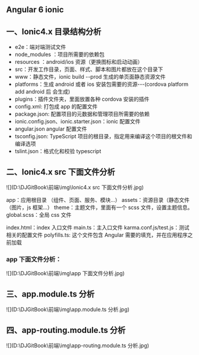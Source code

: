 ## Angular 6  ionic

## 一、Ionic4.x 目录结构分析

+  e2e：端对端测试文件
+  node_modules ：项目所需要的依赖包
+  resources ：android/ios 资源（更换图标和启动动画）
+  src：开发工作目录，页面、样式、脚本和图片都放在这个目录下
+  www：静态文件，ionic build --prod 生成的单页面静态资源文件
+  platforms：生成 android 或者 ios 安装包需要的资源---(cordova platform add android 后
会生成)
+  plugins：插件文件夹，里面放置各种 cordova 安装的插件
+  config.xml: 打包成 app 的配置文件
+  package.json: 配置项目的元数据和管理项目所需要的依赖
+  ionic.config.json、ionic.starter.json：ionic 配置文件
+  angular.json angular 配置文件
+  tsconfig.json: TypeScript 项目的根目录，指定用来编译这个项目的根文件和编译选项
+  tslint.json：格式化和校验 typescript



## 二、Ionic4.x src 下面文件分析

![](D:\DJGitBook\前端\img\Ionic4.x src 下面文件分析.jpg)



app：应用根目录 （组件、页面、服务、模块...）
assets：资源目录（静态文件（图片，js 框架...）
theme：主题文件，里面有一个 scss 文件，设置主题信息。
global.scss：全局 css 文件

index.html：index 入口文件
main.ts：主入口文件
karma.conf.js/test.js：测试相关的配置文件
polyfills.ts: 这个文件包含 Angular 需要的填充，并在应用程序之前加载

### app 下面文件分析：

![](D:\DJGitBook\前端\img\app 下面文件分析.jpg)



## 三、app.module.ts 分析

![](D:\DJGitBook\前端\img\app.module.ts 分析.jpg)

## 四、app-routing.module.ts 分析

![](D:\DJGitBook\前端\img\app-routing.module.ts 分析.jpg)

